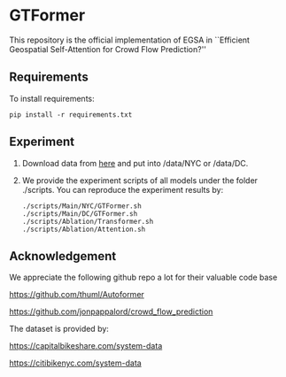 # GTFormer 

This repository is the official implementation of EGSA in ``Efficient Geospatial Self-Attention for Crowd Flow Prediction?'' 

<!-- div align="center" -->
<!-- img src="https://github.com/anonylabo/EGSA/blob/main/figure/GTFormer.png" width="1000" alt="Figure" title="Architecture of EGSA" -->
<!-- /div -->


## Requirements

To install requirements:

```setup
pip install -r requirements.txt
```

## Experiment

1. Download data from [here](https://drive.google.com/drive/folders/1B9WRpkfHn48VfkaHjnErgQ5yb8Vv6PSj?usp=drive_link) and put into /data/NYC or /data/DC.


2. We provide the experiment scripts of all models under the folder ./scripts. You can reproduce the experiment results by:
   ```
   ./scripts/Main/NYC/GTFormer.sh
   ./scripts/Main/DC/GTFormer.sh
   ./scripts/Ablation/Transformer.sh
   ./scripts/Ablation/Attention.sh
   ``` 


## Acknowledgement

We appreciate the following github repo a lot for their valuable code base

https://github.com/thuml/Autoformer

https://github.com/jonpappalord/crowd_flow_prediction

The dataset is provided by:

https://capitalbikeshare.com/system-data

https://citibikenyc.com/system-data

